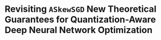 # Revisiting ``ASkewSGD`` New Theoretical Guarantees for Quantization-Aware Deep Neural Network Optimization

